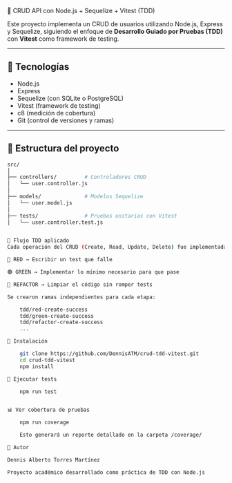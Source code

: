 🧪 CRUD API con Node.js + Sequelize + Vitest (TDD)

Este proyecto implementa un CRUD de usuarios utilizando Node.js, Express y Sequelize, siguiendo el enfoque de **Desarrollo Guiado por Pruebas (TDD)** con **Vitest** como framework de testing.

---

## 📌 Tecnologías

- Node.js
- Express
- Sequelize (con SQLite o PostgreSQL)
- Vitest (framework de testing)
- c8 (medición de cobertura)
- Git (control de versiones y ramas)

---

## 🧱 Estructura del proyecto

```bash
src/
│
├── controllers/         # Controladores CRUD
│   └── user.controller.js
│
├── models/              # Modelos Sequelize
│   └── user.model.js
│
├── tests/               # Pruebas unitarias con Vitest
│   └── user.controller.test.js


🚦 Flujo TDD aplicado
Cada operación del CRUD (Create, Read, Update, Delete) fue implementada con el ciclo TDD:

🔴 RED → Escribir un test que falle

🟢 GREEN → Implementar lo mínimo necesario para que pase

🔁 REFACTOR → Limpiar el código sin romper tests

Se crearon ramas independientes para cada etapa:

    tdd/red-create-success
    tdd/green-create-success
    tdd/refactor-create-success
    ...

📂 Instalación

    git clone https://github.com/DennisATM/crud-tdd-vitest.git
    cd crud-tdd-vitest
    npm install

🧪 Ejecutar tests

    npm run test


📊 Ver cobertura de pruebas

    npm run coverage

    Esto generará un reporte detallado en la carpeta /coverage/

🙌 Autor

Dennis Alberto Torres Martínez

Proyecto académico desarrollado como práctica de TDD con Node.js
